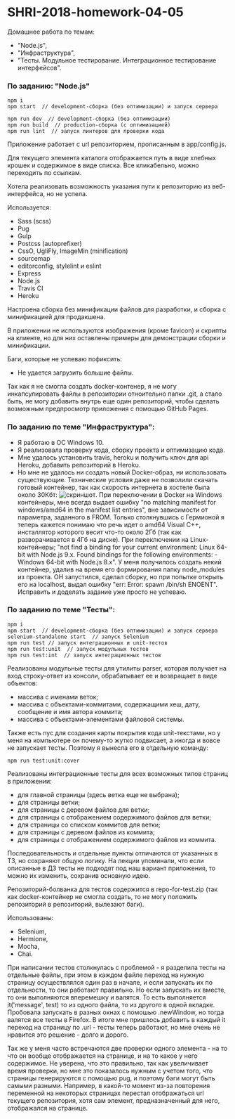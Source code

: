# SHRI-2018-homework-04-05

Домашнее работа по темам: 
* "Node.js",
* "Инфраструктура",
* "Тесты. Модульное тестирование. Интеграционное тестирование интерфейсов".

### По заданию: "Node.js"

```
npm i
npm start  // development-сборка (без оптимизации) и запуск сервера

npm run dev  // development-сборка (без оптимизации)
npm run build  // production-сборка (с оптимизацией)
npm run lint  // запуск линтеров для проверки кода
```
Приложение работает с url репозиторием, прописанным в app/config.js.

Для текущего элемента каталога отображается путь в виде хлебных крошек и содержимое в виде списка.
Все кликабельно, можно переходить по ссылкам.

Хотела реализовать возможность указания пути к репозиторию из веб-интерфейса, но не успела.

Используется:
* Sass (scss)
* Pug
* Gulp
* Postcss (autoprefixer)
* CssO, UgliFly, ImageMin (minification)
* sourcemap
* editorconfig, stylelint и eslint
* Express
* Node.js
* Travis CI
* Heroku

Настроена сборка без минификации файлов для разработки, и сборка с минификацией для продакшена.

В приложении не используются изображения (кроме favicon) и скрипты на клиенте, но для них оставлены примеры для демонстрации сборки и минификации.

Баги, которые не успеваю пофиксить:
* Не удается загрузить большие файлы.

Так как я не смогла создать docker-контенер, я не могу инкапсулировать файлы в репозитории отноительно папки .git, а стало быть, не могу добавить внутрь еще один репозиторий, чтобы сделать возможным предпросмотр приложения с помощью GitHub Pages.

### По заданию по теме "Инфраструктура": 
* Я работаю в ОС Windows 10.
* Я реализовала проверку кода, сборку проекта и оптимизацию кода.
* Мне удалось установить travis, heroku и получить ключ для api Heroku, добавить репозиторий в Heroku. 
* Но мне не удалось ни создать новый Docker-образ, ни использовать существующие. Технические условия даже не позволили скачать готовый контейнер, так как скорость интернета в хостеле была около 30Кбт:
![скриншот](https://yandex.ru/internet/informer/white/ru/30504.837983352634-184017.33990147783.png).
При переключении в Docker на Windows контейнеры, мне всегда выдает ошибку "no matching manifest for windows/amd64 in the manifest list entries", вне зависимости от параметра, заданного в FROM. Только столкнувшись с Гермионой я теперь кажется понимаю что речь идет о amd64 Visual C++, инсталлятор которого весит что-то около 2Гб (так как разворачивается в 4Гб на диске). При переключении на Linux-контейнеры; "not find a binding for your current environment: Linux 64-bit with Node.js 9.x. Found bindings for the following environments: - Windows 64-bit with Node.js 8.x". У меня получилось создать некий контейнер, удалив на время его формирования папку node_modules из проекта. ОН запустился, сделал сборку, но при попытке открыть его на localhost, выдал ошибку "err: Error: spawn /bin/sh ENOENT". Исправить и доделать задание уже просто не успеваю.

### По заданию по теме "Тесты":

```
npm i
npm start  // development-сборка (без оптимизации) и запуск сервера
selenium-standalone start  // запуск Selenium
npm run test // запуск интеграционных и unit-тестов
npm run test:unit  // запуск модульных тестов
npm run test:int  // запуск интеграционных тестов
```

Реализованы модульные тесты для утилиты parser, которая получает на вход строку-ответ из консоли, обрабатывает ее и возвращает в виде объектов:
* массива с именами веток;
* массива с объектами-коммитами, содержащими хеш, дату, сообщение и имя автора коммита;
* массива с объектами-элементами файловой системы.  

Также есть nyc для создания карты покрытия кода unit-текстами, но у меня на компьютере он почему-то жутко подвисает, а иногда и вовсе не запускает тесты. Поэтому я вынесла его в отдельную команду:  
```
npm run test:unit:cover
```

Реализованы интеграционные тесты для всех возможных типов страниц в приложении:
* для главной страницы (здесь ветка еще не выбрана);
* для страницы ветки;
* для страницы с деревом файлов для ветки;
* для страницы с отображением содержимого файлов для ветки;
* для страницы со списком коммитов для ветки;
* для страницы с деревом файлов из коммита;
* для страницы с отображением содержимого файлов из коммита.  

Последовательность и отдельные пункты отличаются от указанных в ТЗ, но сохраняют общую логику. На лекции упоминали, что если описанные в ДЗ тесты не подходят под наш вариант приложения, то можно их изменить, сохранив основную идею.

Репозиторий-болванка для тестов содержится в repo-for-test.zip (так как docker-контейнер не смогла создать, то не могу положить репозиторий в репозиторий, вылезают баги).

Использованы:
* Selenium,
* Hermione,
* Mocha,
* Chai.

При написании тестов столкнулась с проблемой - я разделила тесты на отдельные файлы, при этом в каждом файле переход на нужную страницу осуществлялся один раз в начале, и если запускать их по отдельности, то они работают правильно. Но если запускать их вместе, то они выполняются вперемешку и валятся. То есть выполняется it('message', test) то из одного файла, то из другого в одной вкладке. Пробовала запускать в разных окнах с помошью .newWindow, но тогда валятся все тесты в Firefox. В итоге мне пришлось добавить в каждый it переход на страницу по .url - тесты теперь работают, но мне очень не нравится это решение - долго и дорого.  
  
Так же у меня часто встречаются две проверки одного элемента - на то что он вообще отображается на странице, и на то какое у него содержимое. Не уверена, что это правильно, так как увеличивает время проверки, но мне это показалось нужным с учетом того, что страницы генерируются с помощью pug, и поэтому баги могут быть самыми разными. Например, в какой-то момент из-за повторения переменной на некоторых страницах перестал отображаться url текущего репозитория, хотя сам элемент, предназначенный для него, отображался на странице.
